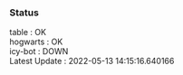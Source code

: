 ### Status


table : OK  
hogwarts : OK  
icy-bot : DOWN  
Latest Update : 2022-05-13 14:15:16.640166
